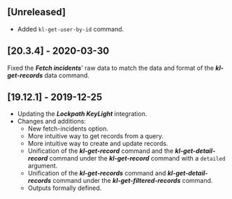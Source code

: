 ## [Unreleased]
- Added `kl-get-user-by-id` command.


## [20.3.4] - 2020-03-30
Fixed the ***Fetch incidents***' raw data to match the data and format of the ***kl-get-records*** data command.

## [19.12.1] - 2019-12-25
- Updating the ***Lockpath KeyLight*** integration. 
- Changes and additions:
    - New fetch-incidents option.
    - More intuitive way to get records from a query.
    - More intuitive way to create and update records.
    - Unification of the ***kl-get-record*** command and the ***kl-get-detail-record*** command under the ***kl-get-record***
 command with a `detailed` argument.
    - Unification of the ***kl-get-records*** command and ***kl-get-detail-records*** command under the ***kl-get-filtered-records*** command. 
    - Outputs formally defined.
